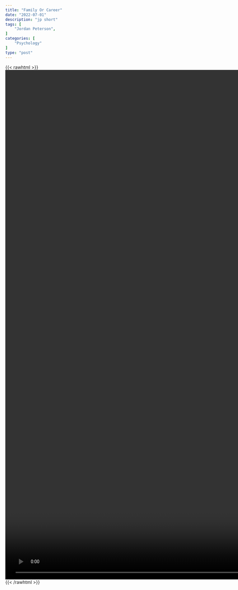 ```yaml
---
title: "Family Or Career"
date: "2022-07-01"
description: "jp short"
tags: [
    "Jordan Peterson",
]
categories: [
    "Psychology"
]
type: "post"
---
```

{{< rawhtml >}}
    <video style="height:40vh;width:auto" overflow="hidden" controls>
        <source src="https://clips.dev00ps.com/Jordan_Peterson/Family_or_career%3F.mp4" type="video/mp4"> 
    </video>
{{< /rawhtml >}}

